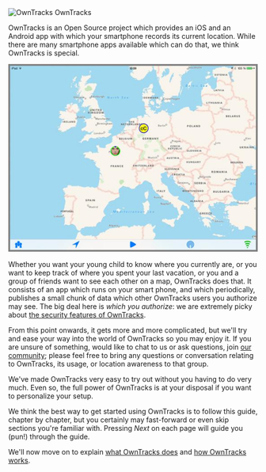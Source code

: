 <div id="teaser-home">
  <image src="images/logo-small.png" alt="OwnTracks">
  <span>OwnTracks</span>
</div>


OwnTracks is an Open Source project which provides an iOS and an Android app with which your smartphone records its current location. While there are many smartphone apps available which can do that, we think OwnTracks is special.

![public map](images/ipad-public-map.jpg)

Whether you want your young child to know where you currently are, or you want to keep track of where you spent your last vacation, or you and a group of friends want to see each other on a map, OwnTracks does that. It consists of an app which runs on your smart phone, and which periodically, publishes a small chunk of data which other OwnTracks users you authorize may see. The big deal here is *which you authorize*: we are extremely picky about [the security features of OwnTracks](features/security.md).

From this point onwards, it gets more and more complicated, but we'll try and ease your way into the world of OwnTracks so you may enjoy it. If you are unsure of something, would like to chat to us or ask questions, join [our community](https://community.owntracks.org); please feel free to bring any questions or conversation relating to OwnTracks, its usage, or location awareness to that group.

We've made OwnTracks very easy to try out without you having to do very much. Even so, the full power of OwnTracks is at your disposal if you want to personalize your setup.

We think the best way to get started using OwnTracks is to follow this guide, chapter by chapter, but you certainly may fast-forward or even skip sections you're familiar with. Pressing _Next_ on each page will guide you (pun!) through the guide.

We'll now move on to explain [what OwnTracks does](guide/what.md) and [how OwnTracks works](guide/how.md).

